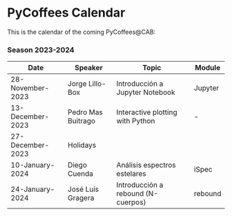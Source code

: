 # PyCoffees Calendar
This is the calendar of the coming PyCoffees@CAB:

### Season 2023-2024
| Date  | Speaker | Topic | Module |
| ------------- | ------------- | ------------- | ------------- |
| 28-November-2023  | Jorge Lillo-Box  | Introducción a Jupyter Notebook | Jupyter |
| 13-December-2023  | Pedro Mas Buitrago  | Interactive plotting with Python | - | 
| 27-December-2023 | Holidays | | |	
| 10-January-2024 | Diego Cuenda | Análisis espectros estelares | iSpec |
| 24-January-2024 | José Luís Gragera | Introducción a rebound (N-cuerpos) | rebound |
